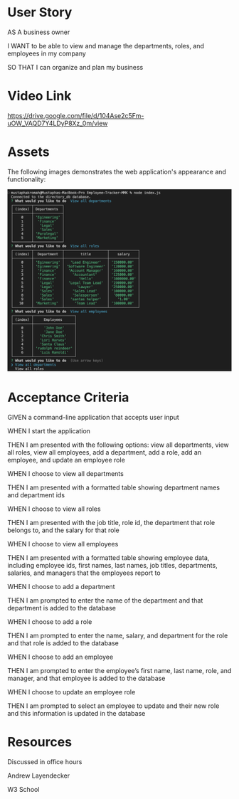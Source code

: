 # User Story

AS A business owner

I WANT to be able to view and manage the departments, roles, and employees in my company

SO THAT I can organize and plan my business


# Video Link

https://drive.google.com/file/d/104Ase2c5Fm-uOW_VAQD7Y4LDyP8Xz_0m/view


# Assets 


The following images demonstrates the web application's appearance and functionality:



![screenshot](/images/Screenshot%202024-01-04%20at%2010.59.37%20PM.png)






# Acceptance Criteria 

GIVEN a command-line application that accepts user input

WHEN I start the application

THEN I am presented with the following options: view all departments, view all roles, view all employees, add a department, add a role, add an employee, and update an employee role

WHEN I choose to view all departments

THEN I am presented with a formatted table showing department names and department ids

WHEN I choose to view all roles

THEN I am presented with the job title, role id, the department that role belongs to, and the salary for that role

WHEN I choose to view all employees

THEN I am presented with a formatted table showing employee data, including employee ids, first names, last names, job titles, departments, salaries, and managers that the employees report to

WHEN I choose to add a department

THEN I am prompted to enter the name of the department and that department is added to the database

WHEN I choose to add a role

THEN I am prompted to enter the name, salary, and department for the role and that role is added to the database

WHEN I choose to add an employee

THEN I am prompted to enter the employee’s first name, last name, role, and manager, and that employee is added to the database

WHEN I choose to update an employee role

THEN I am prompted to select an employee to update and their new role and this information is updated in the database


# Resources


Discussed in office hours 

Andrew Layendecker

W3 School

